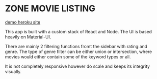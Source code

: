 # ZONE MOVIE LISTING

[demo heroku site](https://zone-movie-listing.herokuapp.com)

This app is built with a custom stack of React and Node.  The UI is based heavily on Material-UI.

There are mainly 2 filtering functions fromt the sidebar with rating and genre.  The type of genre filter can be either union or intersection, where movies would either contain some of the keyword types or all.

It is not completely responsive however do scale and keeps its integrity visually.

